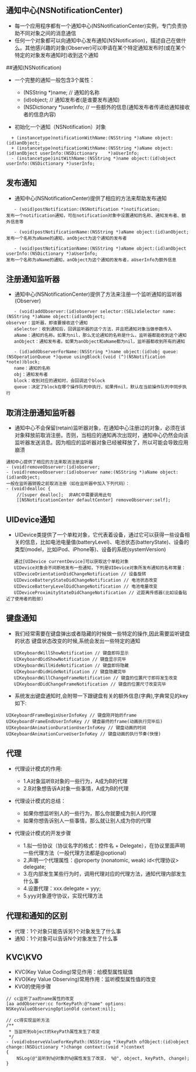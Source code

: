 ## 通知中心(NSNotificationCenter)
* 每一个应用程序都有一个通知中心(NSNotificationCenter)实例，专门负责协助不同对象之间的消息通信
* 任何一个对象都可以向通知中心发布通知(NSNotification)，描述自己在做什么。其他感兴趣的对象(Observer)可以申请在某个特定通知发布时(或在某个特定的对象发布通知时)收到这个通知

##通知(NSNotification)
* 一个完整的通知一般包含3个属性：
  - (NSString *)name; // 通知的名称
  - (id)object; // 通知发布者(是谁要发布通知)
  - (NSDictionary *)userInfo; // 一些额外的信息(通知发布者传递给通知接收者的信息内容)

* 初始化一个通知（NSNotification）对象
```objc
  + (instancetype)notificationWithName:(NSString *)aName object:(id)anObject;
  + (instancetype)notificationWithName:(NSString *)aName object:(id)anObject userInfo:(NSDictionary    *)aUserInfo;
  - (instancetype)initWithName:(NSString *)name object:(id)object userInfo:(NSDictionary *)userInfo;
```
## 发布通知
* 通知中心(NSNotificationCenter)提供了相应的方法来帮助发布通知
```objc
   - (void)postNotification:(NSNotification *)notification;
发布一个notification通知，可在notification对象中设置通知的名称、通知发布者、额外信息等

   - (void)postNotificationName:(NSString *)aName object:(id)anObject;
发布一个名称为aName的通知，anObject为这个通知的发布者

   - (void)postNotificationName:(NSString *)aName object:(id)anObject userInfo:(NSDictionary *)aUserInfo;
发布一个名称为aName的通知，anObject为这个通知的发布者，aUserInfo为额外信息
```
## 注册通知监听器
* 通知中心(NSNotificationCenter)提供了方法来注册一个监听通知的监听器(Observer)
```objc
   - (void)addObserver:(id)observer selector:(SEL)aSelector name:(NSString *)aName object:(id)anObject;
observer：监听器，即谁要接收这个通知
   aSelector：收到通知后，回调监听器的这个方法，并且把通知对象当做参数传入
   aName：通知的名称。如果为nil，那么无论通知的名称是什么，监听器都能收到这个通知
   anObject：通知发布者。如果为anObject和aName都为nil，监听器都收到所有的通知

   - (id)addObserverForName:(NSString *)name object:(id)obj queue:(NSOperationQueue *)queue usingBlock:(void (^)(NSNotification *note))block;
   name：通知的名称
   obj：通知发布者
   block：收到对应的通知时，会回调这个block
   queue：决定了block在哪个操作队列中执行，如果传nil，默认在当前操作队列中同步执行
```
## 取消注册通知监听器
* 通知中心不会保留(retain)监听器对象，在通知中心注册过的对象，必须在该对象释放前取消注册。否则，当相应的通知再次出现时，通知中心仍然会向该监听器发送消息。因为相应的监听器对象已经被释放了，所以可能会导致应用崩溃

```objc
通知中心提供了相应的方法来取消注册监听器
- (void)removeObserver:(id)observer;
- (void)removeObserver:(id)observer name:(NSString *)aName object:(id)anObject;
一般在监听器销毁之前取消注册（如在监听器中加入下列代码）：
- (void)dealloc {
	//[super dealloc];  非ARC中需要调用此句
    [[NSNotificationCenter defaultCenter] removeObserver:self];
```
## UIDevice通知
* UIDevice类提供了一个单粒对象，它代表着设备，通过它可以获得一些设备相关的信息，比如电池电量值(batteryLevel)、电池状态(batteryState)、设备的类型(model，比如iPod、iPhone等)、设备的系统(systemVersion)
```objc
   通过[UIDevice currentDevice]可以获取这个单粒对象
   UIDevice对象会不间断地发布一些通知，下列是UIDevice对象所发布通知的名称常量：
   UIDeviceOrientationDidChangeNotification // 设备旋转
   UIDeviceBatteryStateDidChangeNotification // 电池状态改变
   UIDeviceBatteryLevelDidChangeNotification // 电池电量改变
   UIDeviceProximityStateDidChangeNotification // 近距离传感器(比如设备贴近了使用者的脸部)
   ```
## 键盘通知
* 我们经常需要在键盘弹出或者隐藏的时候做一些特定的操作,因此需要监听键盘的状态
   键盘状态改变的时候,系统会发出一些特定的通知
```objc
   UIKeyboardWillShowNotification // 键盘即将显示
   UIKeyboardDidShowNotification // 键盘显示完毕
   UIKeyboardWillHideNotification // 键盘即将隐藏
   UIKeyboardDidHideNotification // 键盘隐藏完毕
   UIKeyboardWillChangeFrameNotification // 键盘的位置尺寸即将发生改变
   UIKeyboardDidChangeFrameNotification // 键盘的位置尺寸改变完毕
   ```
* 系统发出键盘通知时,会附带一下跟键盘有关的额外信息(字典),字典常见的key如下:
```objc
UIKeyboardFrameBeginUserInfoKey // 键盘刚开始的frame
UIKeyboardFrameEndUserInfoKey // 键盘最终的frame(动画执行完毕后)
UIKeyboardAnimationDurationUserInfoKey // 键盘动画的时间
UIKeyboardAnimationCurveUserInfoKey // 键盘动画的执行节奏(快慢)
```


## 代理
* 代理设计模式的作用:
    * 1.A对象监听B对象的一些行为，A成为B的代理
    * 2.B对象想告诉A对象一些事情，A成为B的代理

* 代理设计模式的总结：
    * 如果你想监听别人的一些行为，那么你就要成为别人的代理
    * 如果你想告诉别人一些事情，那么就让别人成为你的代理

* 代理设计模式的开发步骤
    * 1.拟一份协议（协议名字的格式：控件名 + Delegate），在协议里面声明一些代理方法（一般代理方法都是@optional）
    * 2.声明一个代理属性：@property (nonatomic, weak) id<代理协议> delegate;
    * 3.在内部发生某些行为时，调用代理对应的代理方法，通知代理内部发生什么事
    * 4.设置代理：xxx.delegate = yyy;
    * 5.yyy对象遵守协议，实现代理方法

## 代理和通知的区别
- 代理：1个对象只能告诉另1个对象发生了什么事
- 通知：1个对象可以告诉N个对象发生了什么事

## KVC\KVO
- KVC(Key Value Coding)常见作用：给模型属性赋值
- KVO(Key Value Observing)常用作用：监听模型属性值的改变
- KVO的使用步骤<br>

```objc
// cc监听了aa的name属性的改变
[aa addObserver:cc forKeyPath:@"name" options: NSKeyValueObservingOptionOld context:nil];

// cc得实现监听方法
/**
 * 当监听到object的keyPath属性发生了改变
 */
- (void)observeValueForKeyPath:(NSString *)keyPath ofObject:(id)object change:(NSDictionary *)change context:(void *)context
{
    NSLog(@"监听到%@对象的%@属性发生了改变， %@", object, keyPath, change);
}
```



